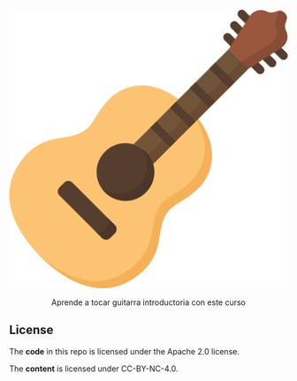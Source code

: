 <p align="center"><a href=""><img alt="code logo" title="code" src="./public/images/course-icon.png" /></a></p>

<p align="center">
  Aprende a tocar guitarra introductoria con este curso 
</p>

## License

The **code** in this repo is licensed under the Apache 2.0 license.

The **content** is licensed under CC-BY-NC-4.0.

